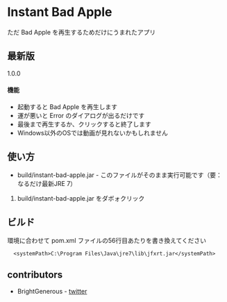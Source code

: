 Instant Bad Apple
=============


ただ Bad Apple を再生するためだけにうまれたアプリ


最新版
-------

1.0.0


#### 機能

* 起動すると Bad Apple を再生します
* 運が悪いと Error のダイアログが出るだけです
* 最後まで再生するか、クリックすると終了します
* Windows以外のOSでは動画が見れないかもしれません


使い方
-------

* build/instant-bad-apple.jar - このファイルがそのまま実行可能です（要：なるだけ最新JRE 7）

1. build/instant-bad-apple.jar をダボォクリック


ビルド
-------

環境に合わせて pom.xml ファイルの56行目あたりを書き換えてください

      <systemPath>C:\Program Files\Java\jre7\lib\jfxrt.jar</systemPath>


contributors
-------

* BrightGenerous - [twitter][2]



[2]: https://twitter.com/BrightGenerous
